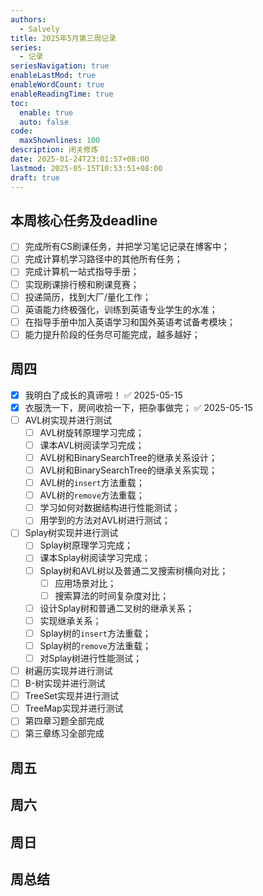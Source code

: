 ```yaml
---
authors:
  - Salvely
title: 2025年5月第三周记录
series:
  - 记录
seriesNavigation: true
enableLastMod: true
enableWordCount: true
enableReadingTime: true
toc:
  enable: true
  auto: false
code:
  maxShownlines: 100
description: 闭关修炼
date: 2025-01-24T23:01:57+08:00
lastmod: 2025-05-15T10:53:51+08:00
draft: true
---
```


## 本周核心任务及deadline

- [ ] 完成所有CS刷课任务，并把学习笔记记录在博客中；
- [ ] 完成计算机学习路径中的其他所有任务；
- [ ] 完成计算机一站式指导手册；
- [ ] 实现刷课排行榜和刷课竞赛；
- [ ] 投递简历，找到大厂/量化工作；
- [ ] 英语能力终极强化，训练到英语专业学生的水准；
- [ ] 在指导手册中加入英语学习和国外英语考试备考模块；
- [ ] 能力提升阶段的任务尽可能完成，越多越好；

## 周四

- [x] 我明白了成长的真谛啦！ ✅ 2025-05-15
- [x] 衣服洗一下，房间收拾一下，把杂事做完； ✅ 2025-05-15
- [ ] AVL树实现并进行测试
	- [ ] AVL树旋转原理学习完成；
	- [ ] 课本AVL树阅读学习完成；
	- [ ] AVL树和BinarySearchTree的继承关系设计；
	- [ ] AVL树和BinarySearchTree的继承关系实现；
	- [ ] AVL树的`insert`方法重载；
	- [ ] AVL树的`remove`方法重载；
	- [ ] 学习如何对数据结构进行性能测试；
	- [ ] 用学到的方法对AVL树进行测试；
- [ ] Splay树实现并进行测试
	- [ ] Splay树原理学习完成；
	- [ ] 课本Splay树阅读学习完成；
	- [ ] Splay树和AVL树以及普通二叉搜索树横向对比；
		- [ ] 应用场景对比；
		- [ ] 搜索算法的时间复杂度对比；
	- [ ] 设计Splay树和普通二叉树的继承关系；
	- [ ] 实现继承关系；
	- [ ] Splay树的`insert`方法重载；
	- [ ] Splay树的`remove`方法重载；
	- [ ] 对Splay树进行性能测试；
- [ ] 树遍历实现并进行测试
- [ ] B-树实现并进行测试
- [ ] TreeSet实现并进行测试
- [ ] TreeMap实现并进行测试
- [ ] 第四章习题全部完成
- [ ] 第三章练习全部完成

## 周五

## 周六

## 周日

## 周总结
